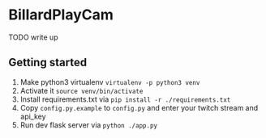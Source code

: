 # BillardPlayCam

TODO write up


## Getting started
1. Make python3 virtualenv `virtualenv -p python3 venv`
2. Activate it `source venv/bin/activate`
3. Install requirements.txt via `pip install -r ./requirements.txt`
4. Copy `config.py.example` to `config.py` and enter your twitch stream and api_key
5. Run dev flask server via `python ./app.py`